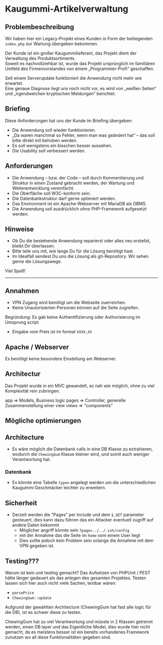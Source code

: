 # Kaugummi-Artikelverwaltung
## Problembeschreibung
Wir haben hier ein Legacy-Projekt eines Kunden in Form der beiliegenden `index.php` zur Wartung übergeben bekommen.

Der Kunde ist ein großer Kaugummilieferant, das Projekt dient der Verwaltung des Produktsortiments.  
Soweit es nachvollziehbar ist, wurde das Projekt ursprünglich im familiären Umfeld des Firmenvorstandes von einem „Programmier-Profi“ geschaffen.

Seit einem Serverupdate funktioniert die Anwendung nicht mehr wie erwartet.  
Eine genaue Diagnose liegt uns noch nicht vor, es wird von „weißen Seiten“ und „irgendwelchen kryptischen Meldungen“ berichtet.

## Briefing
Diese Anforderungen hat uns der Kunde im Briefing übergeben:
* Die Anwendung soll wieder funktionieren.
* „Da waren manchmal so Fehler, wenn man was geändert hat“ – das soll bitte direkt mit behoben werden.
* Es soll wenigstens ein bisschen besser aussehen.
* Die Usability soll verbessert werden.
 
## Anforderungen
* Die Anwendung – bzw. der Code – soll durch Kommentierung und Struktur in einen Zustand gebracht werden, der Wartung und Weiterentwicklung vereinfacht.
* Die Oberfläche soll W3C-konform sein.
* Die Datenbankstruktur darf gerne optimiert werden.
* Das Environment ist ein Apache-Webserver mit MariaDB als DBMS.
* Die Anwendung soll ausdrücklich *ohne* PHP-Framework aufgesetzt werden. 

## Hinweise
* Ob Du die bestehende Anwendung reparierst oder alles neu erstellst, bleibt Dir überlassen.  
* Bitte teile uns mit, wie lange Du für die Lösung benötigt hast.
* Im Idealfall sendest Du uns die Lösung als git-Repository. Wir sehen gerne die Lösungswege.

Viel Spaß!

---
## Annahmen

- VPN Zugang wird benötigt um die Webseite zuerreichen.
- Keine Unautorisierten Personen können auf die Seite zugreifen.

Begründung: Es gab keine Authentifizierung oder Authorisierung im Umsprung script

- Eingabe vom Preis ist im format `XXXX,XX`

## Apache / Webserver
Es benötigt keine besondere Einstellung am Webserver.

## Architectur

Das Projekt wurde in ein MVC gewandelt, so nah wie möglich, ohne zu viel Komplexität rein zubringen.

app => Models, Business logic
pages => Controller, generelle Zusammenstellung einer view
views => "components"

## Mögliche optimierungen

## Architecture
- Es wäre möglich die Datenbank calls in eine DB Klasse zu extrahieren, wodurch die `ChewingGum` Klasse kleiner wird, und somit auch weniger Verantwortung hat.

### Datenbank
- Es könnte eine Tabelle `typen` angelegt werden um die unterschiedlichen Kaugummi Geschmäcker leichter zu erweitern.

## Sicherheit
- Derzeit werden die "Pages" per include und dem `$_GET` parameter gesteuert, dies kann dazu führen das ein Attacker eventuell zugriff auf andere Daten bekommt
  - Möglicher angriff könnte sein `?page=../../.ssh/config` 
  - mit der Annahme das die Seite im `home` vom einem User liegt
  - Dies sollte jedoch kein Problem sein solange die Annahme mit dem VPN gegeben ist.

## Testing???

Warum ist kein unit testing gemacht?
Das Aufsetzen von PHPUnit / PEST hätte länger gedauert als das anlegen des gesamten Projektes.
Testen lassen sich hier auch nicht viele Sachen, testbar wären:

- `parsePrice`
- `ChewingGum::update`

Aufgrund der gewählten Architecture (ChewingGum hat fast alle logic für die DB), ist es schwer diese zu testen.

ChewingGum hat zu viel Verantwortung und müsste in 2 Klassen getrennt werden, einen DB layer und das Eigentliche Model, dies wurde hier nicht gemacht, da es meistens besser ist ein bereits vorhandenes Framework zunutzen wo all diese Funktionalitäten gegeben sind.
